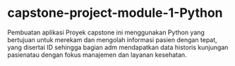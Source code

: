 # capstone-project-module-1-Python
Pembuatan aplikasi Proyek capstone ini menggunakan Python yang bertujuan untuk merekam dan mengolah informasi pasien dengan tepat, yang disertai ID  sehingga bagian adm mendapatkan data historis kunjungan pasienatau dengan fokus manajemen dan layanan kesehatan.
